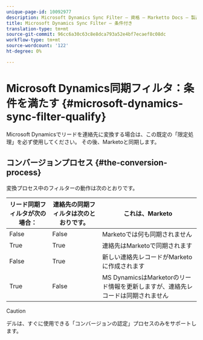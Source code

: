 ```yaml
---
unique-page-id: 10092977
description: Microsoft Dynamics Sync Filter — 資格 — Marketto Docs — 製品ドキュメント
title: Microsoft Dynamics Sync Filter — 条件付き
translation-type: tm+mt
source-git-commit: 96cc6a30c63c8e8dca793a52e4bf7ecaef8c08dc
workflow-type: tm+mt
source-wordcount: '122'
ht-degree: 0%

---
```



# Microsoft Dynamics同期フィルタ：条件を満たす {#microsoft-dynamics-sync-filter-qualify}

Microsoft Dynamicsでリードを連絡先に変換する場合は、この既定の「限定処理」を必ず使用してください。 その後、Marketoと同期します。

## コンバージョンプロセス {#the-conversion-process}

変換プロセス中のフィルターの動作は次のとおりです。

| リード同期フィルタが次の場合： | 連絡先の同期フィルタは次のとおりです。 | これは、Marketo |
|---|---|---|
| False | False | Marketoでは何も同期されません |
| True | True | 連絡先はMarketoで同期されます |
| False | True | 新しい連絡先レコードがMarketoに作成されます |
| True | False | MS DynamicsはMarketorのリード情報を更新しますが、連絡先レコードは同期されません |

>[!CAUTION]
>
>デルは、すぐに使用できる「コンバージョンの認定」プロセスのみをサポートします。

